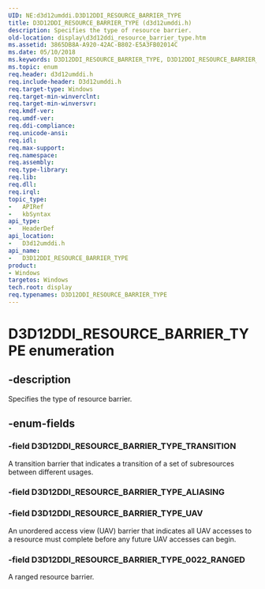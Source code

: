 ```yaml
---
UID: NE:d3d12umddi.D3D12DDI_RESOURCE_BARRIER_TYPE
title: D3D12DDI_RESOURCE_BARRIER_TYPE (d3d12umddi.h)
description: Specifies the type of resource barrier.
old-location: display\d3d12ddi_resource_barrier_type.htm
ms.assetid: 3865DB8A-A920-42AC-B802-E5A3FB02014C
ms.date: 05/10/2018
ms.keywords: D3D12DDI_RESOURCE_BARRIER_TYPE, D3D12DDI_RESOURCE_BARRIER_TYPE enumeration [Display Devices], D3D12DDI_RESOURCE_BARRIER_TYPE_0022_RANGED, D3D12DDI_RESOURCE_BARRIER_TYPE_TRANSITION, D3D12DDI_RESOURCE_BARRIER_TYPE_UAV, d3d12umddi/D3D12DDI_RESOURCE_BARRIER_TYPE, d3d12umddi/D3D12DDI_RESOURCE_BARRIER_TYPE_0022_RANGED, d3d12umddi/D3D12DDI_RESOURCE_BARRIER_TYPE_TRANSITION, d3d12umddi/D3D12DDI_RESOURCE_BARRIER_TYPE_UAV, display.d3d12ddi_resource_barrier_type
ms.topic: enum
req.header: d3d12umddi.h
req.include-header: D3d12umddi.h
req.target-type: Windows
req.target-min-winverclnt: 
req.target-min-winversvr: 
req.kmdf-ver: 
req.umdf-ver: 
req.ddi-compliance: 
req.unicode-ansi: 
req.idl: 
req.max-support: 
req.namespace: 
req.assembly: 
req.type-library: 
req.lib: 
req.dll: 
req.irql: 
topic_type:
-	APIRef
-	kbSyntax
api_type:
-	HeaderDef
api_location:
-	D3d12umddi.h
api_name:
-	D3D12DDI_RESOURCE_BARRIER_TYPE
product:
- Windows
targetos: Windows
tech.root: display
req.typenames: D3D12DDI_RESOURCE_BARRIER_TYPE
---
```


# D3D12DDI_RESOURCE_BARRIER_TYPE enumeration


## -description


Specifies the type of resource barrier.


## -enum-fields




### -field D3D12DDI_RESOURCE_BARRIER_TYPE_TRANSITION

A transition barrier that indicates a transition of a set of subresources between different usages. 


### -field D3D12DDI_RESOURCE_BARRIER_TYPE_ALIASING


### -field D3D12DDI_RESOURCE_BARRIER_TYPE_UAV

An unordered access view (UAV) barrier that indicates all UAV accesses to a resource must complete before any future UAV accesses can begin.


### -field D3D12DDI_RESOURCE_BARRIER_TYPE_0022_RANGED

A ranged resource barrier.

